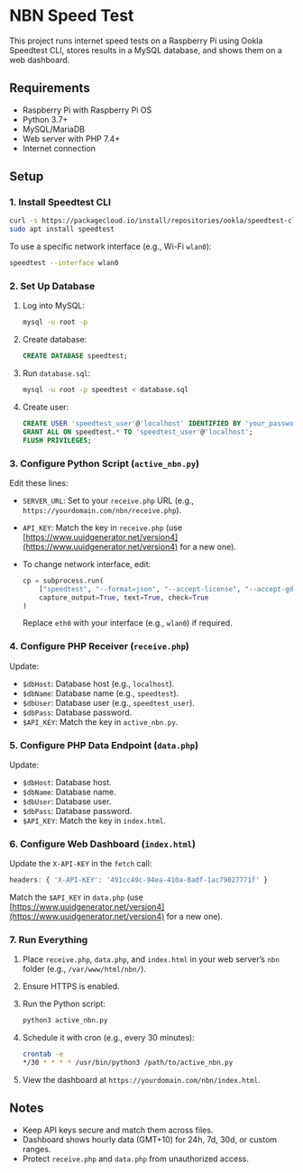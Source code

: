 
# NBN Speed Test

This project runs internet speed tests on a Raspberry Pi using Ookla Speedtest CLI, stores results in a MySQL database, and shows them on a web dashboard.

## Requirements

-   Raspberry Pi with Raspberry Pi OS
-   Python 3.7+
-   MySQL/MariaDB
-   Web server with PHP 7.4+
-   Internet connection

## Setup

### 1. Install Speedtest CLI

```bash
curl -s https://packagecloud.io/install/repositories/ookla/speedtest-cli/script.deb.sh | sudo bash
sudo apt install speedtest

```

To use a specific network interface (e.g., Wi-Fi `wlan0`):

```bash
speedtest --interface wlan0

```

### 2. Set Up Database

1.  Log into MySQL:
    
    ```bash
    mysql -u root -p
    
    ```
    
2.  Create database:
    
    ```sql
    CREATE DATABASE speedtest;
    
    ```
    
3.  Run `database.sql`:
    
    ```bash
    mysql -u root -p speedtest < database.sql
    
    ```
    
4.  Create user:
    
    ```sql
    CREATE USER 'speedtest_user'@'localhost' IDENTIFIED BY 'your_password';
    GRANT ALL ON speedtest.* TO 'speedtest_user'@'localhost';
    FLUSH PRIVILEGES;
    
    ```
    

### 3. Configure Python Script (`active_nbn.py`)

Edit these lines:

-   `SERVER_URL`: Set to your `receive.php` URL (e.g., `https://yourdomain.com/nbn/receive.php`).
-   `API_KEY`: Match the key in `receive.php` (use [https://www.uuidgenerator.net/version4](https://www.uuidgenerator.net/version4) for a new one).
-   To change network interface, edit:
    
    ```python
    cp = subprocess.run(
        ["speedtest", "--format=json", "--accept-license", "--accept-gdpr", "--interface=wlan0"],
        capture_output=True, text=True, check=True
    )    
    ```
    
    Replace `eth0` with your interface (e.g., `wlan0`) if required.

### 4. Configure PHP Receiver (`receive.php`)

Update:

-   `$dbHost`: Database host (e.g., `localhost`).
-   `$dbName`: Database name (e.g., `speedtest`).
-   `$dbUser`: Database user (e.g., `speedtest_user`).
-   `$dbPass`: Database password.
-   `$API_KEY`: Match the key in `active_nbn.py`.

### 5. Configure PHP Data Endpoint (`data.php`)

Update:

-   `$dbHost`: Database host.
-   `$dbName`: Database name.
-   `$dbUser`: Database user.
-   `$dbPass`: Database password.
-   `$API_KEY`: Match the key in `index.html`.

### 6. Configure Web Dashboard (`index.html`)

Update the `X-API-KEY` in the `fetch` call:

```javascript
headers: { 'X-API-KEY': '491cc49c-94ea-410a-8adf-1ac79027771f' }

```

Match the `$API_KEY` in `data.php` (use [https://www.uuidgenerator.net/version4](https://www.uuidgenerator.net/version4) for a new one).

### 7. Run Everything

1.  Place `receive.php`, `data.php`, and `index.html` in your web server’s `nbn` folder (e.g., `/var/www/html/nbn/`).
2.  Ensure HTTPS is enabled.
3.  Run the Python script:
    
    ```bash
    python3 active_nbn.py
    
    ```
    
4.  Schedule it with cron (e.g., every 30 minutes):
    
    ```bash
    crontab -e
    */30 * * * * /usr/bin/python3 /path/to/active_nbn.py
    
    ```
    
5.  View the dashboard at `https://yourdomain.com/nbn/index.html`.

## Notes

-   Keep API keys secure and match them across files.
-   Dashboard shows hourly data (GMT+10) for 24h, 7d, 30d, or custom ranges.
-   Protect `receive.php` and `data.php` from unauthorized access.
